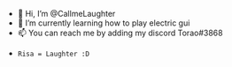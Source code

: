 - 👋 Hi, I’m @CallmeLaughter
- 🌱 I’m currently learning how to play electric gui
- 📫 You can reach me by adding my discord Torao#3868
-     Risa = Laughter :D
<!---
CallmeLaughter/CallmeLaughter is a ✨ special ✨ repository because its `README.md` (this file) appears on your GitHub profile.
You can click the Preview link to take a look at your changes.
--->
